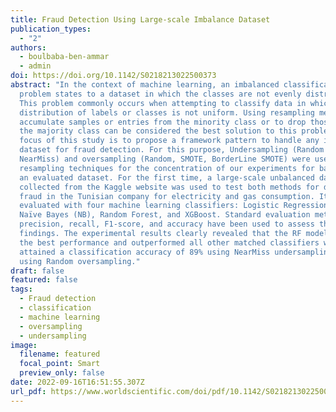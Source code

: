 ```yaml
---
title: Fraud Detection Using Large-scale Imbalance Dataset
publication_types:
  - "2"
authors:
  - boulbaba-ben-ammar
  - admin
doi: https://doi.org/10.1142/S0218213022500373
abstract: "In the context of machine learning, an imbalanced classification
  problem states to a dataset in which the classes are not evenly distributed.
  This problem commonly occurs when attempting to classify data in which the
  distribution of labels or classes is not uniform. Using resampling methods to
  accumulate samples or entries from the minority class or to drop those from
  the majority class can be considered the best solution to this problem. The
  focus of this study is to propose a framework pattern to handle any imbalance
  dataset for fraud detection. For this purpose, Undersampling (Random and
  NearMiss) and oversampling (Random, SMOTE, BorderLine SMOTE) were used as
  resampling techniques for the concentration of our experiments for balancing
  an evaluated dataset. For the first time, a large-scale unbalanced dataset
  collected from the Kaggle website was used to test both methods for detecting
  fraud in the Tunisian company for electricity and gas consumption. It was also
  evaluated with four machine learning classifiers: Logistic Regression (LR),
  Naïve Bayes (NB), Random Forest, and XGBoost. Standard evaluation metrics like
  precision, recall, F1-score, and accuracy have been used to assess the
  findings. The experimental results clearly revealed that the RF model provided
  the best performance and outperformed all other matched classifiers with
  attained a classification accuracy of 89% using NearMiss undersampling and 99%
  using Random oversampling."
draft: false
featured: false
tags:
  - Fraud detection
  - classification
  - machine learning
  - oversampling
  - undersampling
image:
  filename: featured
  focal_point: Smart
  preview_only: false
date: 2022-09-16T16:51:55.307Z
url_pdf: https://www.worldscientific.com/doi/pdf/10.1142/S0218213022500373?download=true
---
```

